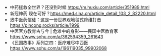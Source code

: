 * 中药拯救全世界？还没到时候 https://m.huxiu.com/article/351989.html
* 新冠神药 现在可好？https://med.sina.cn/article_detail_103_2_82220.html
* 致中医药信徒：这是一份世界观地毯式降维打击 https://pincong.rocks/article/1999
* 中医官方教育古与今 | 危难中的身影——民国中医教育家  https://www.sohu.com/a/362594359_261643
* 《民国故事》系列之四：医疗难尽中西医 https://www.sohu.com/a/196119035_99902068
